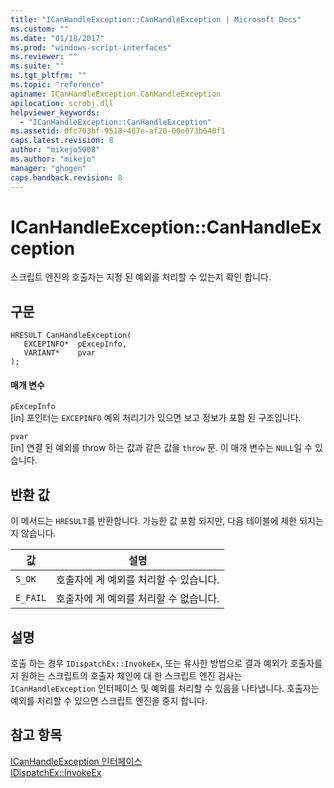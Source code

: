 ```yaml
---
title: "ICanHandleException::CanHandleException | Microsoft Docs"
ms.custom: ""
ms.date: "01/18/2017"
ms.prod: "windows-script-interfaces"
ms.reviewer: ""
ms.suite: ""
ms.tgt_pltfrm: ""
ms.topic: "reference"
apiname: ICanHandleException.CanHandleException
apilocation: scrobj.dll
helpviewer_keywords: 
  - "ICanHandleException::CanHandleException"
ms.assetid: 0fc703bf-9518-487e-af20-00e073b640f1
caps.latest.revision: 8
author: "mikejo5000"
ms.author: "mikejo"
manager: "ghogen"
caps.handback.revision: 8
---
```

# ICanHandleException::CanHandleException
스크립트 엔진의 호출자는 지정 된 예외를 처리할 수 있는지 확인 합니다.  
  
## 구문  
  
```  
HRESULT CanHandleException(  
   EXCEPINFO*  pExcepInfo,  
   VARIANT*    pvar  
);  
```  
  
#### 매개 변수  
 `pExcepInfo`  
 \[in\] 포인터는 `EXCEPINFO` 예외 처리기가 있으면 보고 정보가 포함 된 구조입니다.  
  
 `pvar`  
 \[in\] 연결 된 예외를 throw 하는 값과 같은 값을 `throw` 문.  이 매개 변수는 `NULL`일 수 있습니다.  
  
## 반환 값  
 이 메서드는 `HRESULT`를 반환합니다.  가능한 값 포함 되지만, 다음 테이블에 제한 되지는지 않습니다.  
  
|값|설명|  
|-------|--------|  
|`S_OK`|호출자에 게 예외를 처리할 수 있습니다.|  
|`E_FAIL`|호출자에 게 예외를 처리할 수 없습니다.|  
  
## 설명  
 호출 하는 경우 `IDispatchEx::InvokeEx`, 또는 유사한 방법으로 결과 예외가 호출자를 지 원하는 스크립트의 호출자 체인에 대 한 스크립트 엔진 검사는 `ICanHandleException` 인터페이스 및 예외를 처리할 수 있음을 나타냅니다.  호출자는 예외를 처리할 수 있으면 스크립트 엔진을 중지 합니다.  
  
## 참고 항목  
 [ICanHandleException 인터페이스](../../winscript/reference/icanhandleexception-interface.md)   
 [IDispatchEx::InvokeEx](../../winscript/reference/idispatchex-invokeex.md)